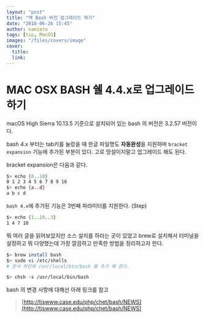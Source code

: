 ```yaml
---
layout: "post"
title: "맥 Bash 버전 업그레이드 하기"
date: "2018-06-26 15:45"
author: namioto
tags: [tip, MacOS]
images: "/files/covers/image"
cover:
  title:
  link:
---
```


# MAC OSX BASH 쉘 4.4.x로 업그레이드 하기
macOS High Sierra 10.13.5 기준으로 설치되어 있는 bash 의 버전은 3.2.57 버전이다.

bash 4.x 부터는 tab키를 눌렀을 때 한글 파일명도 **자동완성**을 지원하며 `bracket expansion` 기능에 추가된 부분이 있다.
고로 망설이지말고 업그레이드 해도 된다.

bracket expansion은 다음과 같다.
```sh
$> echo {0..10}
0 1 2 3 4 5 6 7 8 9 10
$> echo {a..d}
a b c d
```
`bash 4.x`에 추가된 기능은 3번째 파라미터를 지원한다. (Step)
```sh
$> echo {1..10..3}
1 4 7 10
```

뭐 여러 글을 읽어보았지만 소스 설치를 하라는 곳이 있었고 brew로 설치해서 터미널을 설정하고 뭐 다양했는데
가장 깔끔하고 만족한 방법을 정리하고자 한다.

```sh
$> brew install bash
$> sudo vi /etc/shells
# 문서 하단에 /usr/local/bin/bash 를 추가 해 준다.

$> chsh -s /usr/local/bin/bash
```

bash 의 변경 사항에 대해선 아래 링크를 참고
> [http://tiswww.case.edu/php/chet/bash/NEWS](http://tiswww.case.edu/php/chet/bash/NEWS)
